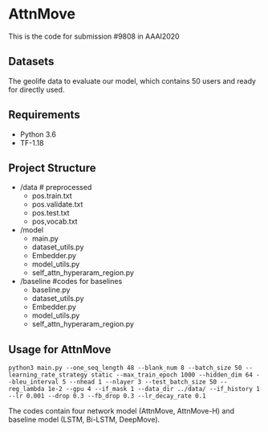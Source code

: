 # AttnMove
This is the code for submission #9808 in AAAI2020 


## Datasets

The geolife data to evaluate our model, which contains 50 users and ready for directly used. 

## Requirements

- Python 3.6
- TF-1.18

## Project Structure

- /data # preprocessed
  - pos.train.txt
  - pos.validate.txt
  - pos.test.txt
  - pos,vocab.txt
- /model
  - main.py
  - dataset_utils.py
  - Embedder.py
  - model_utils.py
  - self_attn_hyperaram_region.py
- /baseline #codes for baselines 
  - baseline.py
  - dataset_utils.py
  - Embedder.py
  - model_utils.py
  - self_attn_hyperaram_region.py

## Usage for AttnMove

```
python3 main.py --one_seq_length 48 --blank_num 8 --batch_size 50 --learning_rate_strategy static --max_train_epoch 1000 --hidden_dim 64 --bleu_interval 5 --nhead 1 --nlayer 3 --test_batch_size 50 --reg_lambda 1e-2 --gpu 4 --if_mask 1 --data_dir ../data/ --if_history 1 --lr 0.001 --drop 0.3 --fb_drop 0.3 --lr_decay_rate 0.1
```

The codes contain four network model (AttnMove, AttnMove-H) and baseline model (LSTM, Bi-LSTM, DeepMove). 
